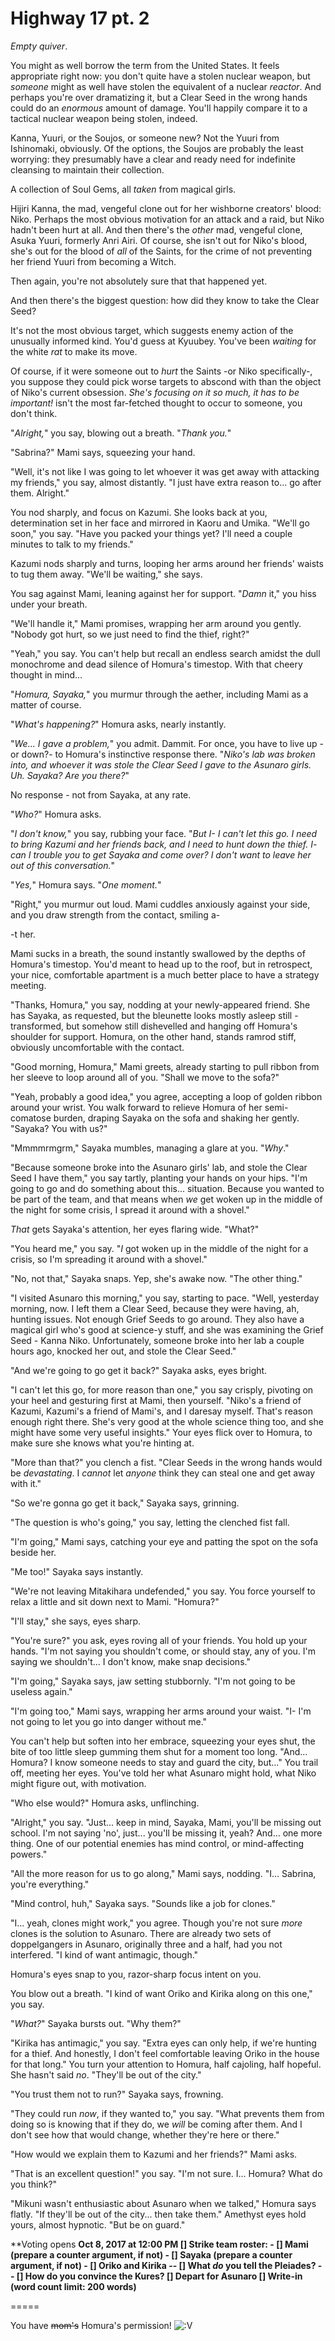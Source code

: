 # Highway 17 pt. 2

*Empty quiver*.

You might as well borrow the term from the United States. It feels appropriate right now: you don't quite have a stolen nuclear weapon, but *someone* might as well have stolen the equivalent of a nuclear *reactor*. And perhaps you're over dramatizing it, but a Clear Seed in the wrong hands could do an *enormous* amount of damage. You'll happily compare it to a tactical nuclear weapon being stolen, indeed.

Kanna, Yuuri, or the Soujos, or someone new? Not the Yuuri from Ishinomaki, obviously. Of the options, the Soujos are probably the least worrying: they presumably have a clear and ready need for indefinite cleansing to maintain their collection.

A collection of Soul Gems, all *taken* from magical girls.

Hijiri Kanna, the mad, vengeful clone out for her wishborne creators' blood: Niko. Perhaps the most obvious motivation for an attack and a raid, but Niko hadn't been hurt at all. And then there's the *other* mad, vengeful clone, Asuka Yuuri, formerly Anri Airi. Of course, she isn't out for Niko's blood, she's out for the blood of *all* of the Saints, for the crime of not preventing her friend Yuuri from becoming a Witch.

Then again, you're not absolutely sure that that happened yet.

And then there's the biggest question: how did they know to take the Clear Seed?

It's not the most obvious target, which suggests enemy action of the unusually informed kind. You'd guess at Kyuubey. You've been *waiting* for the white *rat* to make its move.

Of course, if it were someone out to *hurt* the Saints -or Niko specifically-, you suppose they could pick worse targets to abscond with than the object of Niko's current obsession. *She's focusing on it so much, it has to be important!* isn't the most far-fetched thought to occur to someone, you don't think.

"*Alright,*" you say, blowing out a breath. "*Thank you.*"

"Sabrina?" Mami says, squeezing your hand.

"Well, it's not like I was going to let whoever it was get away with attacking my friends," you say, almost distantly. "I just have extra reason to... go after them. Alright."

You nod sharply, and focus on Kazumi. She looks back at you, determination set in her face and mirrored in Kaoru and Umika. "We'll go soon," you say. "Have you packed your things yet? I'll need a couple minutes to talk to my friends."

Kazumi nods sharply and turns, looping her arms around her friends' waists to tug them away. "We'll be waiting," she says.

You sag against Mami, leaning against her for support. "*Damn* it," you hiss under your breath.

"We'll handle it," Mami promises, wrapping her arm around you gently. "Nobody got hurt, so we just need to find the thief, right?"

"Yeah," you say. You can't help but recall an endless search amidst the dull monochrome and dead silence of Homura's timestop. With that cheery thought in mind...

"*Homura, Sayaka,*" you murmur through the aether, including Mami as a matter of course.

"*What's happening?*" Homura asks, nearly instantly.

"*We... I gave a problem,*" you admit. Dammit. For once, you have to live up -or down?- to Homura's instinctive response there. "*Niko's lab was broken into, and whoever it was stole the Clear Seed I gave to the Asunaro girls. Uh. Sayaka? Are you there?*"

No response - not from Sayaka, at any rate.

"*Who?*" Homura asks.

"*I don't know,*" you say, rubbing your face. "*But I- I can't let this go. I need to bring Kazumi and her friends back, and I need to hunt down the thief. I- can I trouble you to get Sayaka and come over? I don't want to leave her out of this conversation.*"

"*Yes,*" Homura says. "*One moment.*"

"Right," you murmur out loud. Mami cuddles anxiously against your side, and you draw strength from the contact, smiling a-

\-t her.

Mami sucks in a breath, the sound instantly swallowed by the depths of Homura's timestop. You'd meant to head up to the roof, but in retrospect, your nice, comfortable apartment is a much better place to have a strategy meeting.

"Thanks, Homura," you say, nodding at your newly-appeared friend. She has Sayaka, as requested, but the bleunette looks mostly asleep still - transformed, but somehow still dishevelled and hanging off Homura's shoulder for support. Homura, on the other hand, stands ramrod stiff, obviously uncomfortable with the contact.

"Good morning, Homura," Mami greets, already starting to pull ribbon from her sleeve to loop around all of you. "Shall we move to the sofa?"

"Yeah, probably a good idea," you agree, accepting a loop of golden ribbon around your wrist. You walk forward to relieve Homura of her semi-comatose burden, draping Sayaka on the sofa and shaking her gently. "Sayaka? You with us?"

"Mmmmrmgrm," Sayaka mumbles, managing a glare at you. "*Why*."

"Because someone broke into the Asunaro girls' lab, and stole the Clear Seed I have them," you say tartly, planting your hands on your hips. "I'm going to go and do something about this... situation. Because you wanted to be part of the team, and that means when *we* get woken up in the middle of the night for some crisis, I spread it around with a shovel."

*That* gets Sayaka's attention, her eyes flaring wide. "What?"

"You heard me," you say. "*I* got woken up in the middle of the night for a crisis, so I'm spreading it around with a shovel."

"No, not that," Sayaka snaps. Yep, she's awake now. "The other thing."

"I visited Asunaro this morning," you say, starting to pace. "Well, yesterday morning, now. I left them a Clear Seed, because they were having, ah, hunting issues. Not enough Grief Seeds to go around. They also have a magical girl who's good at science-y stuff, and she was examining the Grief Seed - Kanna Niko. Unfortunately, someone broke into her lab a couple hours ago, knocked her out, and stole the Clear Seed."

"And we're going to go get it back?" Sayaka asks, eyes bright.

"I can't let this go, for more reason than one," you say crisply, pivoting on your heel and gesturing first at Mami, then yourself. "Niko's a friend of Kazumi, Kazumi's a friend of Mami's, and I daresay myself. That's reason enough right there. She's very good at the whole science thing too, and she might have some very useful insights." Your eyes flick over to Homura, to make sure she knows what you're hinting at.

"More than that?" you clench a fist. "Clear Seeds in the wrong hands would be *devastating*. I *cannot* let *anyone* think they can steal one and get away with it."

"So we're gonna go get it back," Sayaka says, grinning.

"The question is who's going," you say, letting the clenched fist fall.

"I'm going," Mami says, catching your eye and patting the spot on the sofa beside her.

"Me too!" Sayaka says instantly.

"We're not leaving Mitakihara undefended," you say. You force yourself to relax a little and sit down next to Mami. "Homura?"

"I'll stay," she says, eyes sharp.

"You're sure?" you ask, eyes roving all of your friends. You hold up your hands. "I'm not saying you shouldn't come, or should stay, any of you. I'm saying we shouldn't... I don't know, make snap decisions."

"I'm going," Sayaka says, jaw setting stubbornly. "I'm not going to be useless again."

"I'm going too," Mami says, wrapping her arms around your waist. "I- I'm not going to let you go into danger without me."

You can't help but soften into her embrace, squeezing your eyes shut, the bite of too little sleep gumming them shut for a moment too long. "And... Homura? I know someone needs to stay and guard the city, but..." You trail off, meeting her eyes. You've told her what Asunaro might hold, what Niko might figure out, with motivation.

"Who else would?" Homura asks, unflinching.

"Alright," you say. "Just... keep in mind, Sayaka, Mami, you'll be missing out school. I'm not saying 'no', just... you'll be missing it, yeah? And... one more thing. One of our potential enemies has mind control, or mind-affecting powers."

"All the more reason for us to go along," Mami says, nodding. "I... Sabrina, you're everything."

"Mind control, huh," Sayaka says. "Sounds like a job for clones."

"I... yeah, clones might work," you agree. Though you're not sure *more* clones is the solution to Asunaro. There are already two sets of doppelgangers in Asunaro, originally three and a half, had you not interfered. "I kind of want antimagic, though."

Homura's eyes snap to you, razor-sharp focus intent on you.

You blow out a breath. "I kind of want Oriko and Kirika along on this one," you say.

"*What?*" Sayaka bursts out. "Why them?"

"Kirika has antimagic," you say. "Extra eyes can only help, if we're hunting for a thief. And honestly, I don't feel comfortable leaving Oriko in the house for that long." You turn your attention to Homura, half cajoling, half hopeful. She hasn't said *no*. "They'll be out of the city."

"You trust them not to run?" Sayaka says, frowning.

"They could run *now*, if they wanted to," you say. "What prevents them from doing so is knowing that if they do, we *will* be coming after them. And I don't see how that would change, whether they're here or there."

"How would we explain them to Kazumi and her friends?" Mami asks.

"That is an excellent question!" you say. "I'm not sure. I... Homura? What do you think?"

"Mikuni wasn't enthusiastic about Asunaro when we talked," Homura says flatly. "If they'll be out of the city... then take them." Amethyst eyes hold yours, almost hypnotic. "But be on guard."

\*\*Voting opens **Oct 8, 2017 at 12:00 PM
\[] Strike team roster:
\- \[] Mami (prepare a counter argument, if not)
\- \[] Sayaka (prepare a counter argument, if not)
\- \[] Oriko and Kirika
\-- \[] What *do* you tell the Pleiades?
\-- \[] How do you convince the Kures?
\[] Depart for Asunaro
\[] Write-in (word count limit: 200 words)**

\=====​

You have ~~mom's~~ Homura's permission! ![:V](/styles/sv_smiles/xenforo/emot-v.gif ":V    :V")
